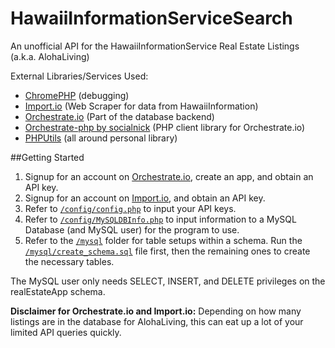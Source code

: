 # HawaiiInformationServiceSearch
An unofficial API for the HawaiiInformationService Real Estate Listings (a.k.a. AlohaLiving)

External Libraries/Services Used:

- [ChromePHP](https://github.com/ccampbell/chromephp) (debugging)
- [Import.io](https://www.import.io) (Web Scraper for data from HawaiiInformation)
- [Orchestrate.io](https://orchestrate.io) (Part of the database backend)
- [Orchestrate-php by socialnick](https://github.com/SocalNick/orchestrate-php-client) (PHP client library for Orchestrate.io)
- [PHPUtils](https://github.com/gknova61/PHPUtils) (all around personal library)

##Getting Started
1. Signup for an account on [Orchestrate.io](https://orchestrate.io), create an app, and obtain an API key.
2. Signup for an account on [Import.io](https://www.import.io), and obtain an API key.
3. Refer to [`/config/config.php`](https://github.com/gknova61/HawaiiInformationServiceSearch/blob/master/config/config.php) to input your API keys.
4. Refer to [`/config/MySQLDBInfo.php`](https://github.com/gknova61/HawaiiInformationServiceSearch/blob/master/config/MySQLDBInfo.php) to input information to a MySQL Database (and MySQL user) for the program to use.
6. Refer to the [`/mysql`](https://github.com/gknova61/HawaiiInformationServiceSearch/blob/master/mysql) folder for table setups within a schema. Run the [`/mysql/create_schema.sql`](https://github.com/gknova61/HawaiiInformationServiceSearch/blob/master/mysql/create_schema.sql) file first, then the remaining ones to create the necessary tables.

The MySQL user only needs SELECT, INSERT, and DELETE privileges on the realEstateApp schema.

**Disclaimer for Orchestrate.io and Import.io:** Depending on how many listings are in the database for AlohaLiving, this can eat up a lot of your limited API queries quickly.
